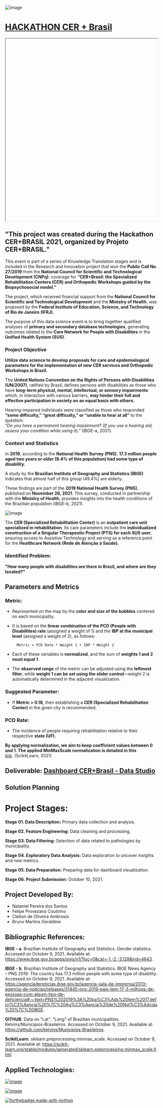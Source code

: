 ![image](https://user-images.githubusercontent.com/87772120/136675995-17cf9a2f-4d03-4630-bff4-56a8918e0777.png)

  # [HACKATHON CER + Brasil](https://www.hackathoncermaisbr.com.br/)

<iframe src=""E:\cv\CERTIFICADO HACKATHON_Bruno Martins Geraldine.pdf"" width="100%" height="600px"></iframe>
 
 ## "This project was created during the Hackathon CER+BRASIL 2021, organized by Projeto CER+BRASIL."

This event is part of a series of Knowledge Translation stages and is included in the Research and Innovation project that won the **Public Call No. 27/2019** from the **National Council for Scientific and Technological Development (CNPq)**: coverage for **“CER+Brasil: the Specialized Rehabilitation Centers (CER) and Orthopedic Workshops guided by the Biopsychosocial model.”**  

The project, which received financial support from the **National Council for Scientific and Technological Development** and the **Ministry of Health**, was proposed by the **Federal Institute of Education, Science, and Technology of Rio de Janeiro (IFRJ).**  

The purpose of this data science event is to bring together qualified analyses of **primary and secondary database technologies**, generating outcomes related to the **Care Network for People with Disabilities** in the **Unified Health System (SUS)**.

### **Project Objective**  
**Utilize data science to develop proposals for care and epidemiological parameters for the implementation of new CER services and Orthopedic Workshops in Brazil.**  

The **United Nations Convention on the Rights of Persons with Disabilities (UN/2007)**, ratified by Brazil, defines persons with disabilities as those who have **long-term physical, mental, intellectual, or sensory impairments** which, in interaction with various barriers, **may hinder their full and effective participation in society on an equal basis with others.**  

Hearing-impaired individuals were classified as those who responded **“some difficulty,” “great difficulty,” or “unable to hear at all”** to the question:  
*"Do you have a permanent hearing impairment? (If you use a hearing aid, assess your condition while using it)."* (IBGE-a, 2021).  

### **Context and Statistics**  
In **2019**, according to the **National Health Survey (PNS)**, **17.3 million people aged two years or older (8.4% of this population) had some type of disability.**  

A study by the **Brazilian Institute of Geography and Statistics (IBGE)** indicates that almost half of this group (49.4%) are elderly.  

These findings are part of the **2019 National Health Survey (PNS)**, published on **November 26, 2021**. This survey, conducted in partnership with the **Ministry of Health**, provides insights into the health conditions of the Brazilian population (IBGE-b, 2021).


 
![image](https://user-images.githubusercontent.com/87772120/136675985-3db92bb7-5db0-4082-a5de-ed995a6b8869.png)



The **CER (Specialized Rehabilitation Center)** is an **outpatient care unit specialized in rehabilitation**. Its care parameters include the **individualized construction of a Singular Therapeutic Project (PTS) for each SUS user**, ensuring access to Assistive Technology and serving as a reference point for the **Healthcare Network (Rede de Atenção à Saúde).**  

### **Identified Problem:**  
**"How many people with disabilities are there in Brazil, and where are they located?"**  

## **Parameters and Metrics**  

### **Metric:**  
- Represented on the map by the **color and size of the bubbles** centered on each municipality.  
- It is based on the **linear combination of the PCD (People with Disabilities) rate** (assigned a weight of 1) and the **IBP at the municipal level** (assigned a weight of 2), as follows:  

        Metric = PCD Rate * Weight 1 + IBP * Weight 2

- Each of these variables is **normalized**, and the sum of **weights 1 and 2 must equal 1**.  
- The **observed range** of the metric can be adjusted using the **leftmost filter**, while **weight 1 can be set using the slider control**—weight 2 is automatically determined in the adjacent visualization.  

### **Suggested Parameter:**  
- If **Metric > 0.18**, then establishing a **CER (Specialized Rehabilitation Center)** in the given city is recommended.  

### **PCD Rate:**  
- The incidence of people requiring rehabilitation relative to their respective **state (UF).**  

**By applying normalization, we aim to keep coefficient values between 0 and 1. The applied MinMaxScale normalization is detailed in this**  
[link](https://scikit-learn.org/stable/modules/generated/sklearn.preprocessing.minmax_scale.html). (ScikitLearn, 2021)
       
     

 ## **Deliverable**: [**Dashboard CER+Brasil - Data Studio**](https://datastudio.google.com/reporting/c2b5121e-cee8-4eb6-b370-d350f795ffa7)  

## **Solution Planning**  

# **Project Stages:**  

**Stage 01. Data Description:** Primary data collection and analysis.  

**Stage 02. Feature Engineering:** Data cleaning and processing.  

**Stage 03. Data Filtering:** Selection of data related to pathologies by municipality.  

**Stage 04. Exploratory Data Analysis:** Data exploration to uncover insights and new metrics.  

**Stage 05. Data Preparation:** Preparing data for dashboard visualization.  

**Stage 06. Project Submission:** October 10, 2021.  

## **Project Developed By:**  
- Nataniel Pereira dos Santos  
- Felipe Provezano Coutinho  
- Cleiton de Oliveira Ambrosio  
- Bruno Martins Geraldine  

## **Bibliographic References:**  

**IBGE - a**. Brazilian Institute of Geography and Statistics. Gender statistics. Accessed on October 9, 2021. Available at: <https://www.ibge.gov.br/apps/snig/v1/?loc=0&cat=-1,-2,-3,128&ind=4643>.  

**IBGE - b**. Brazilian Institute of Geography and Statistics. IBGE News Agency – PNS 2019: The country has 17.3 million people with some type of disability. Accessed on October 9, 2021. Available at:  
<https://agenciadenoticias.ibge.gov.br/agencia-sala-de-imprensa/2013-agencia-de-noticias/releases/31445-pns-2019-pais-tem-17-3-milhoes-de-pessoas-com-algum-tipo-de-deficiencia#:~:text=PNS%202019%3A%20pa%C3%Ads%20tem%2017,defici%C3%Aancia%20%7C%20Ag%C3%Aancia%20de%20Not%C3%Adcias%20%7C%20IBGE>.  

**GITHUB**. Data on "Lat", "Long" of Brazilian municipalities. Kelvins/Municipios-Brasileiros. Accessed on October 9, 2021. Available at: <https://github.com/kelvins/Municipios-Brasileiros>.  

**ScikitLearn**. sklearn.preprocessing.minmax_scale. Accessed on October 9, 2021. Available at: <https://scikit-learn.org/stable/modules/generated/sklearn.preprocessing.minmax_scale.html>.  

## **Applied Technologies:**  


[![image](https://user-images.githubusercontent.com/87772120/136676881-9942f3bc-2866-4bfb-b3bc-162a529b8409.png)](https://jupyter.org/)

[![image](https://user-images.githubusercontent.com/87772120/136676889-67b6c0e3-7f8a-497c-b02b-25947b1e3d70.png)](https://datastudio.google.com/)

[![forthebadge made-with-python](http://ForTheBadge.com/images/badges/made-with-python.svg)](https://www.python.org/)




            
